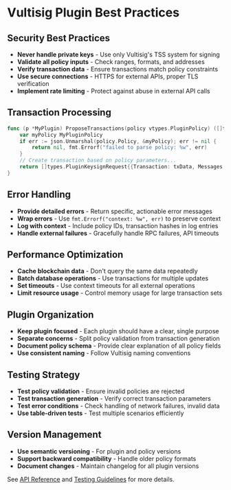 # Vultisig Plugin Best Practices

## Security Best Practices

- **Never handle private keys** - Use only Vultisig's TSS system for signing
- **Validate all policy inputs** - Check ranges, formats, and addresses
- **Verify transaction data** - Ensure transactions match policy constraints
- **Use secure connections** - HTTPS for external APIs, proper TLS verification
- **Implement rate limiting** - Protect against abuse in external API calls

## Transaction Processing

```go
func (p *MyPlugin) ProposeTransactions(policy vtypes.PluginPolicy) ([]types.PluginKeysignRequest, error) {
    var myPolicy MyPluginPolicy
    if err := json.Unmarshal(policy.Policy, &myPolicy); err != nil {
        return nil, fmt.Errorf("failed to parse policy: %w", err)
    }
    // Create transaction based on policy parameters...
    return []types.PluginKeysignRequest{{Transaction: txData, Messages: []string{txHash}}}, nil
}
```

## Error Handling

- **Provide detailed errors** - Return specific, actionable error messages
- **Wrap errors** - Use `fmt.Errorf("context: %w", err)` to preserve context
- **Log with context** - Include policy IDs, transaction hashes in log entries
- **Handle external failures** - Gracefully handle RPC failures, API timeouts

## Performance Optimization

- **Cache blockchain data** - Don't query the same data repeatedly
- **Batch database operations** - Use transactions for multiple updates
- **Set timeouts** - Use context timeouts for all external operations
- **Limit resource usage** - Control memory usage for large transaction sets

## Plugin Organization

- **Keep plugin focused** - Each plugin should have a clear, single purpose
- **Separate concerns** - Split policy validation from transaction generation
- **Document policy schema** - Provide clear explanation of all policy fields
- **Use consistent naming** - Follow Vultisig naming conventions

## Testing Strategy

- **Test policy validation** - Ensure invalid policies are rejected
- **Test transaction generation** - Verify correct transaction parameters
- **Test error conditions** - Check handling of network failures, invalid data
- **Use table-driven tests** - Test multiple scenarios efficiently

## Version Management

- **Use semantic versioning** - For plugin and policy versions
- **Support backward compatibility** - Handle older policy formats
- **Document changes** - Maintain changelog for all plugin versions

See [API Reference](api-reference.md) and [Testing Guidelines](testing.md) for more details.
